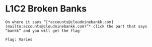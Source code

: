 # L1C2 Broken Banks
 
    On where it says “[*accounts@cloudninebankk.com](mailto:accounts@cloudninebankk.com)”* click the part that says “bankk” and you will get the flag
    
    Flag: Varies